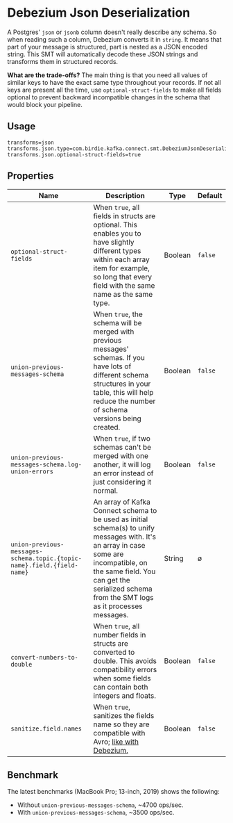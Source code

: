 # Debezium Json Deserialization

A Postgres' `json` or `jsonb` column doesn't really describe any schema. So when reading such a column,
Debezium converts it in `string`. It means that part of your message is structured, part is nested as a JSON
encoded string. This SMT will automatically decode these JSON strings and transforms them in structured records.

**What are the trade-offs?** The main thing is that you need all values of similar keys to have the exact same type
throughout your records. If not all keys are present all the time, use `optional-struct-fields` to make all fields
optional to prevent backward incompatible changes in the schema that would block your pipeline.

## Usage

```
transforms=json
transforms.json.type=com.birdie.kafka.connect.smt.DebeziumJsonDeserializer
transforms.json.optional-struct-fields=true
```

## Properties

|Name|Description|Type|Default|
|---|---|---|---|
|`optional-struct-fields`| When `true`, all fields in structs are optional. This enables you to have slightly different types within each array item for example, so long that every field with the same name as the same type. | Boolean | `false` |
|`union-previous-messages-schema`| When `true`, the schema will be merged with previous messages' schemas. If you have lots of different schema structures in your table, this will help reduce the number of schema versions being created. | Boolean | `false` |
|`union-previous-messages-schema.log-union-errors`| When `true`, if two schemas can't be merged with one another, it will log an error instead of just considering it normal. | Boolean | `false` |
|`union-previous-messages-schema.topic.{topic-name}.field.{field-name}`| An array of Kafka Connect schema to be used as initial schema(s) to unify messages with. It's an array in case some are incompatible, on the same field. You can get the serialized schema from the SMT logs as it processes messages. | String | ø |
|`convert-numbers-to-double`| When `true`, all number fields in structs are converted to double. This avoids compatibility errors when some fields can contain both integers and floats. | Boolean | `false` |
|`sanitize.field.names`| When `true`, sanitizes the fields name so they are compatible with Avro; [like with Debezium.](https://debezium.io/documentation/reference/1.4/configuration/avro.html#avro-naming) | Boolean | `false` |

## Benchmark

The latest benchmarks (MacBook Pro; 13-inch, 2019) shows the following:
 
- Without `union-previous-messages-schema`, ~4700 ops/sec.
- With `union-previous-messages-schema`, ~3500 ops/sec.
